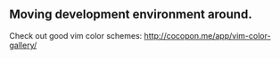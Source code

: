 Moving development environment around.
------

Check out good vim color schemes: http://cocopon.me/app/vim-color-gallery/
